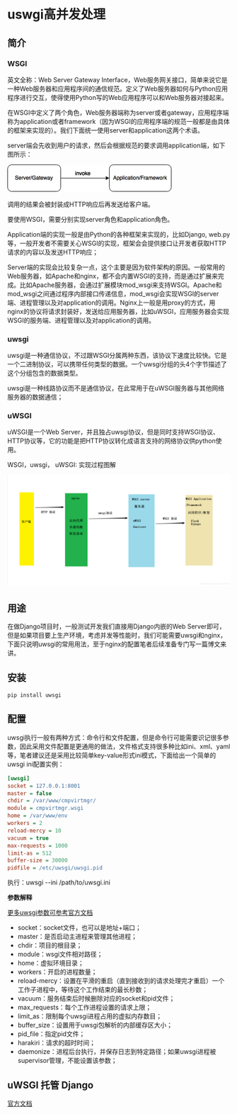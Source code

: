 # uswgi高并发处理

## 简介

### WSGI

英文全称：Web Server Gateway Interface，Web服务网关接口，简单来说它是一种Web服务器和应用程序间的通信规范。定义了Web服务器如何与Python应用程序进行交互，使得使用Python写的Web应用程序可以和Web服务器对接起来。

在WSGI中定义了两个角色，Web服务器端称为server或者gateway，应用程序端称为application或者framework（因为WSGI的应用程序端的规范一般都是由具体的框架来实现的）。我们下面统一使用server和application这两个术语。

server端会先收到用户的请求，然后会根据规范的要求调用application端，如下图所示：

![uswgi-1](./pic/uswgi-1.png)

调用的结果会被封装成HTTP响应后再发送给客户端。

要使用WSGI，需要分别实现server角色和application角色。

Application端的实现一般是由Python的各种框架来实现的，比如Django, web.py等，一般开发者不需要关心WSGI的实现，框架会会提供接口让开发者获取HTTP请求的内容以及发送HTTP响应；

Server端的实现会比较复杂一点，这个主要是因为软件架构的原因。一般常用的Web服务器，如Apache和nginx，都不会内置WSGI的支持，而是通过扩展来完成。比如Apache服务器，会通过扩展模块mod_wsgi来支持WSGI。Apache和mod_wsgi之间通过程序内部接口传递信息，mod_wsgi会实现WSGI的server端、进程管理以及对application的调用。Nginx上一般是用proxy的方式，用nginx的协议将请求封装好，发送给应用服务器，比如uWSGI，应用服务器会实现WSGI的服务端、进程管理以及对application的调用。

### uwsgi

uwsgi是一种通信协议，不过跟WSGI分属两种东西，该协议下速度比较快。它是一个二进制协议，可以携带任何类型的数据。一个uwsgi分组的头4个字节描述了这个分组包含的数据类型。

uwsgi是一种线路协议而不是通信协议，在此常用于在uWSGI服务器与其他网络服务器的数据通信；

### uWSGI

uWSGI是一个Web Server，并且独占uwsgi协议，但是同时支持WSGI协议、HTTP协议等，它的功能是把HTTP协议转化成语言支持的网络协议供python使用。

WSGI，uwsgi， uWSGI: 实现过程图解

![uswgi-2](./pic/uswgi-2.png)

## 用途

在做Django项目时，一般测试开发我们直接用Django内嵌的Web Server即可，但是如果项目要上生产环境，考虑并发等性能时，我们可能需要uwsgi和nginx，下面只说明uwsgi的常用用法，至于nginx的配置笔者后续准备专门写一篇博文来讲。

## 安装

```bash
pip install uwsgi
```

## 配置

uwsgi执行一般有两种方式：命令行和文件配置，但是命令行可能需要识记很多参数，因此采用文件配置是更通用的做法，文件格式支持很多种比如ini、xml、yaml等，笔者建议还是采用比较简单key-value形式ini模式，下面给出一个简单的uwsgi ini配置实例：

```ini
[uwsgi]
socket = 127.0.0.1:8001
master = false
chdir = /var/www/cmpvirtmgr/
module = cmpvirtmgr.wsgi
home = /var/www/env
workers = 2
reload-mercy = 10
vacuum = true
max-requests = 1000
limit-as = 512
buffer-size = 30000
pidfile = /etc/uwsgi/uwsgi.pid
```

执行：uwsgi --ini /path/to/uwsgi.ini

**参数解释**

[更多uwsgi参数可参考官方文档](https://uwsgi-docs.readthedocs.io/en/latest/)

- socket：socket文件，也可以是地址+端口；
- master：是否启动主进程来管理其他进程；
- chdir：项目的根目录；
- module：wsgi文件相对路径；
- home：虚拟环境目录；
- workers：开启的进程数量；
- reload-mercy：设置在平滑的重启（直到接收到的请求处理完才重启）一个工作子进程中，等待这个工作结束的最长秒数；
- vacuum：服务结束后时候删除对应的socket和pid文件；
- max_requests：每个工作进程设置的请求上限；
- limit_as：限制每个uwsgi进程占用的虚拟内存数目；
- buffer_size：设置用于uwsgi包解析的内部缓存区大小；
- pid_file：指定pid文件；
- harakiri：请求的超时时间；
- daemonize：进程后台执行，并保存日志到特定路径；如果uwsgi进程被supervisor管理，不能设置该参数；

## uWSGI 托管 Django

[官方文档](https://docs.djangoproject.com/zh-hans/2.2/howto/deployment/wsgi/uwsgi/)